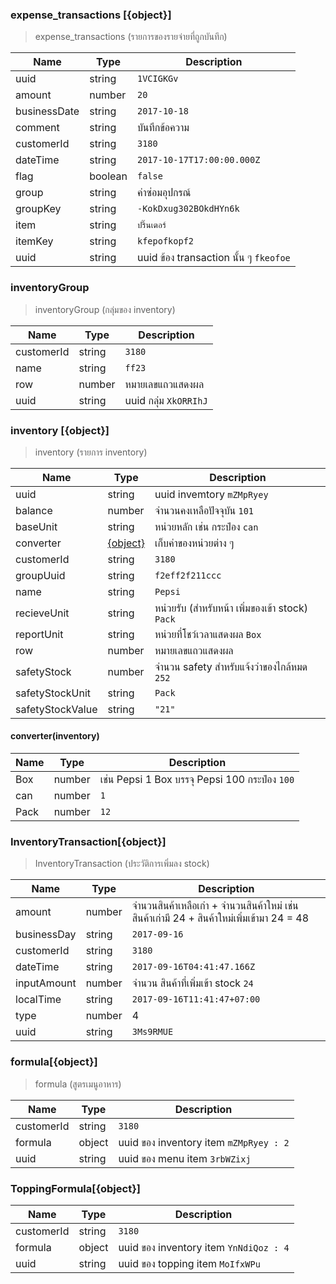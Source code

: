 ### expense_transactions [{object}]
>expense_transactions (รายการของรายจ่ายที่ถูกบันทึก)

| Name | Type | Description
| ----|----|-----------  
uuid | string | `1VCIGKGv`
amount | number | `20`
businessDate | string |   `2017-10-18`
comment | string | บันทึกข้อความ
customerId | string |   `3180`
dateTime | string |   `2017-10-17T17:00:00.000Z`
flag | boolean |   `false`
group | string |   ค่าซ่อมอุปกรณ์
groupKey | string |   `-KokDxug302BOkdHYn6k`
item | string |   `ปริ๊นเตอร์`
itemKey | string |   `kfepofkopf2`
uuid | string |  uuid ข้อง transaction นั้น ๆ  `fkeofoe`

### inventoryGroup
>inventoryGroup (กลุ่มของ inventory)

| Name | Type | Description
| ----|----|-----------  
customerId | string |   `3180`
name | string |   `ff23`
row | number | หมายเลขแถวแสดงผล
uuid | string |  uuid กลุ่ม `XkORRIhJ`


### inventory [{object}]
>inventory (รายการ inventory)

| Name | Type | Description
| ----|----|-----------  
uuid | string |  uuid invemtory  `mZMpRyey` 
balance | number | จำนวนคงเหลือปัจจุบัน `101`  
baseUnit | string | หน่วยหลัก เช่น กระป๋อง `can`  
converter | [{object}](z_part3.md#converterinventory) |   เก็บค่าของหน่วยต่าง ๆ
customerId | string |   `3180`
groupUuid | string |   `f2eff2f211ccc`
name | string | `Pepsi`
recieveUnit | string | หน่วยรับ (สำหรับหน้า เพิ่มของเข้า stock)  `Pack` 
reportUnit | string | หน่วยที่โชว์เวลาแสดงผล  `Box`
row | number | หมายเลขแถวแสดงผล
safetyStock | number | จำนวน safety สำหรับแจ้งว่าของไกล้หมด `252`
safetyStockUnit | string |   `Pack`
safetyStockValue | string |   `"21"`

#### converter(inventory)
| Name | Type | Description
| ----|----|-----------  
Box | number |  เช่น Pepsi 1 Box บรรจุ Pepsi 100 กระป๋อง `100`
can | number |   `1`
Pack | number |   `12`

### InventoryTransaction[{object}]
>InventoryTransaction (ประวัติการเพิ่มลง stock)

| Name | Type | Description
| ----|----|-----------  
amount | number | จำนวนสินค้าเหลือเก่า + จำนวนสินค้าใหม่ เช่น สินค้าเก่ามี 24 + สินค้าใหม่เพิ่มเข้ามา 24 = 48 
businessDay | string |   `2017-09-16`
customerId | string |   `3180`
dateTime | string |   `2017-09-16T04:41:47.166Z`
inputAmount | number |จำนวน สินค้าที่เพิ่มเข้า stock    `24`
localTime | string |   `2017-09-16T11:41:47+07:00`
type | number |   4
uuid | string | `3Ms9RMUE`

### formula[{object}]
>formula (สูตรเมนูอาหาร)

| Name | Type | Description
| ----|----|-----------  
customerId | string |   `3180`
formula | object | uuid ของ inventory item `mZMpRyey : 2`
uuid | string | uuid ของ menu item `3rbWZixj`

### ToppingFormula[{object}]
| Name | Type | Description
| ----|----|----------- 
customerId | string |   `3180`
formula | object | uuid ของ inventory item `YnNdiQoz : 4` 
uuid | string |   uuid ของ topping item `MoIfxWPu`